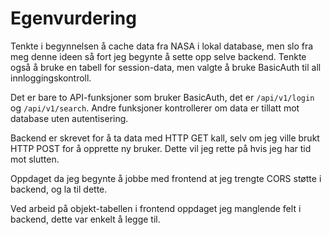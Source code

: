 # Egenvurdering

Tenkte i begynnelsen å cache data fra NASA i lokal database, men slo fra meg denne ideen så fort jeg begynte å sette opp selve backend. Tenkte også å bruke en tabell for session-data, men valgte å bruke BasicAuth til all innloggingskontroll.

Det er bare to API-funksjoner som bruker BasicAuth, det er `/api/v1/login` og `/api/v1/search`. Andre funksjoner kontrollerer om data er tillatt mot database uten autentisering.

Backend er skrevet for å ta data med HTTP GET kall, selv om jeg ville brukt HTTP POST for å opprette ny bruker. Dette vil jeg rette på hvis jeg har tid mot slutten.

Oppdaget da jeg begynte å jobbe med frontend at jeg trengte CORS støtte i backend, og la til dette.

Ved arbeid på objekt-tabellen i frontend oppdaget jeg manglende felt i backend, dette var enkelt å legge til.
